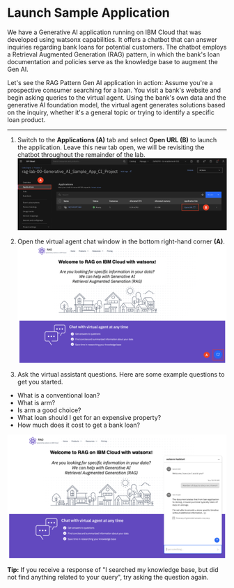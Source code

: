 # Launch Sample Application

We have a Generative AI application running on IBM Cloud that was developed using watsonx capabilities. It offers a chatbot that can answer inquiries regarding bank loans for potential customers. The chatbot employs a Retrieval Augmented Generation (RAG) pattern, in which the bank's loan documentation and policies serve as the knowledge base to augment the Gen AI. 

Let's see the RAG Pattern Gen AI application in action: Assume you're a prospective consumer searching for a loan. You visit a bank's website and begin asking queries to the virtual agent. Using the bank's own data and the generative AI foundation model, the virtual agent generates solutions based on the inquiry, whether it's a general topic or trying to identify a specific loan product.
___

1. Switch to the **Applications (A)** tab and select **Open URL (B)** to launch the application. Leave this new tab open, we will be revisiting the chatbot throughout the remainder of the lab. 
![alt text](../images/1.5.1-n.png)

2. Open the virtual agent chat window in the bottom right-hand corner **(A)**.
![alt text](../images/1.5.2-n.png)

3. Ask the virtual assistant questions. Here are some example questions to get you started.
* What is a conventional loan?
* What is arm?
* Is arm a good choice?
* What loan should I get for an expensive property?
* How much does it cost to get a bank loan?

![alt text](../images/1.5.3-n.png)

**Tip:** If you receive a response of "I searched my knowledge base, but did not find anything related to your query", try asking the question again. 
